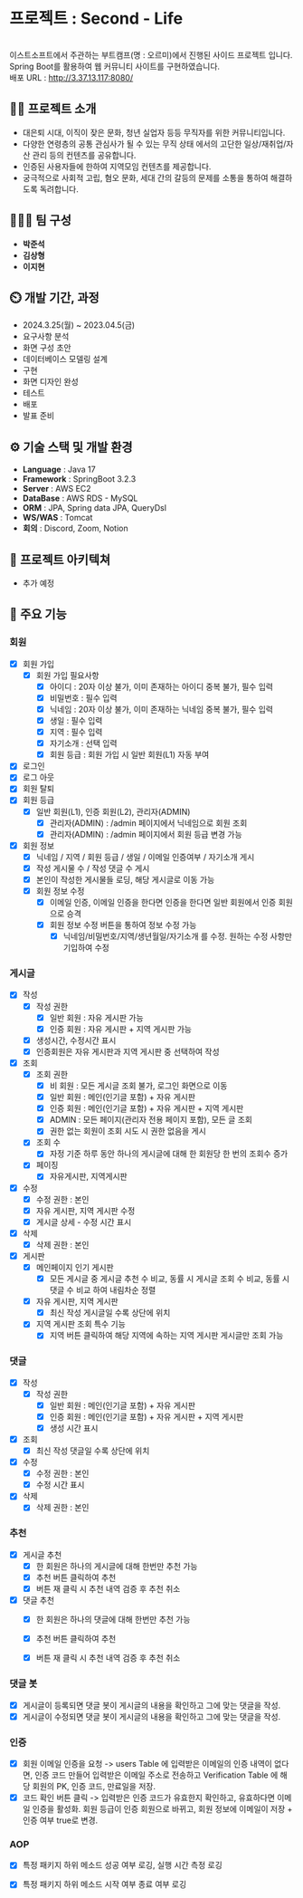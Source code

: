 # 프로젝트 : Second - Life
<br/>이스트소프트에서 주관하는 부트캠프(명 : 오르미)에서 진행된 사이드 프로젝트 입니다.
<br/>Spring Boot를 활용하여 웹 커뮤니티 사이트를 구현하였습니다.
<br/>배포 URL : http://3.37.13.117:8080/


## 👨‍🏫 프로젝트 소개
- 대은퇴 시대, 이직이 잦은 문화, 청년 실업자 등등 무직자를 위한 커뮤니티입니다.
- 다양한 연령층의 공통 관심사가 될 수 있는 무직 상태 에서의 고단한 일상/재취업/자산 관리 등의 컨텐츠를 공유합니다.
- 인증된 사용자들에 한하여 지역모임 컨텐츠를 제공합니다.
- 궁극적으로 사회적 고립, 혐오 문화, 세대 간의 갈등의 문제를 소통을 통하여 해결하도록 독려합니다.

## 🧑‍🤝‍🧑 팀 구성
- **박준석**
- **김상형**
- **이지현**

## ⏲️ 개발 기간, 과정
- 2024.3.25(월) ~ 2023.04.5(금)
- 요구사항 분석
- 화면 구성 초안
- 데이터베이스 모델링 설계
- 구현
- 화면 디자인 완성
- 테스트
- 배포
- 발표 준비 

## ⚙️ 기술 스택 및 개발 환경
- **Language** : Java 17
- **Framework** : SpringBoot 3.2.3
- **Server** : AWS EC2
- **DataBase** : AWS RDS - MySQL
- **ORM** : JPA, Spring data JPA, QueryDsl
- **WS/WAS** : Tomcat
- **회의** : Discord, Zoom, Notion


## 📝 프로젝트 아키텍쳐
- 추가 예정


## 📌 주요 기능
### 회원
  - [x] 회원 가입
    - [x] 회원 가입 필요사항
      - [x] 아이디 : 20자 이상 불가, 이미 존재하는 아이디 중복 불가, 필수 입력
      - [x] 비밀번호 : 필수 입력
      - [x] 닉네임 : 20자 이상 불가, 이미 존재하는 닉네임 중복 불가, 필수 입력
      - [x] 생일 : 필수 입력
      - [x] 지역 : 필수 입력
      - [x] 자기소개 : 선택 입력
      - [x] 회원 등급 : 회원 가입 시 일반 회원(L1) 자동 부여
  - [x] 로그인
  - [x] 로그 아웃
  - [x] 회원 탈퇴
  - [x] 회원 등급 
    - [x] 일반 회원(L1), 인증 회원(L2), 관리자(ADMIN)
      - [x] 관리자(ADMIN) : /admin 페이지에서 닉네임으로 회원 조회
      - [x] 관리자(ADMIN) : /admin 페이지에서 회원 등급 변경 가능
  - [x] 회원 정보
    - [x] 닉네임 / 지역 / 회원 등급 / 생일 / 이메일 인증여부 / 자기소개 게시
    - [x] 작성 게시물 수 / 작성 댓글 수 게시
    - [x] 본인이 작성한 게시물들 로딩, 해당 게시글로 이동 가능
    - [x] 회원 정보 수정
      - [x] 이메일 인증, 이메일 인증을 한다면 인증을 한다면 일반 회원에서 인증 회원으로 승격
      - [x] 회원 정보 수정 버튼을 통하여 정보 수정 가능
        - [x] 닉네임/비밀번호/지역/생년월일/자기소개 를 수정. 원하는 수정 사항만 기입하여 수정
### 게시글
  - [x] 작성
    - [x] 작성 권한
      - [x] 일반 회원 : 자유 게시판 가능
      - [x] 인증 회원 : 자유 게시판 + 지역 게시판 가능
    - [x] 생성시간, 수정시간 표시
    - [x] 인증회원은 자유 게시판과 지역 게시판 중 선택하여 작성
  - [x] 조회
    - [x] 조회 권한
      - [x] 비 회원 : 모든 게시글 조회 불가, 로그인 화면으로 이동
      - [x] 일반 회원 : 메인(인기글 포함) + 자유 게시판
      - [x] 인증 회원 : 메인(인기글 포함) + 자유 게시판 + 지역 게시판
      - [x] ADMIN : 모든 페이지(관리자 전용 페이지 포함), 모든 글 조회
      - [x] 권한 없는 회원이 조회 시도 시 권한 없음을 게시
    - [x] 조회 수
      - [x] 자정 기준 하루 동안 하나의 게시글에 대해 한 회원당 한 번의 조회수 증가
    - [x] 페이징
      - [x] 자유게시판, 지역게시판
  - [x] 수정
    - [x] 수정 권한 : 본인
    - [x] 자유 게시판, 지역 게시판 수정
    - [x] 게시글 상세 - 수정 시간 표시
  - [x] 삭제
    - [x] 삭제 권한 : 본인
  - [x] 게시판
    - [x] 메인페이지 인기 게시판
      - [x] 모든 게시글 중 게시글 추천 수 비교, 동률 시 게시글 조회 수 비교, 동률 시 댓글 수 비교 하여 내림차순 정렬
    - [x] 자유 게시판, 지역 게시판
      - [x] 최신 작성 게시글일 수록 상단에 위치
    - [x] 지역 게시판 조회 특수 기능
      - [x] 지역 버튼 클릭하여 해당 지역에 속하는 지역 게시판 게시글만 조회 가능
### 댓글
  - [x] 작성
    - [x] 작성 권한
      - [x] 일반 회원 : 메인(인기글 포함) + 자유 게시판
      - [x] 인증 회원 : 메인(인기글 포함) + 자유 게시판 + 지역 게시판
      - [x] 생성 시간 표시
  - [x] 조회
    - [x] 최신 작성 댓글일 수록 상단에 위치
  - [x] 수정
    - [x] 수정 권한 : 본인
    - [x] 수정 시간 표시
  - [x] 삭제
    - [x] 삭제 권한 : 본인
### 추천
  - [x] 게시글 추천
    - [x] 한 회원은 하나의 게시글에 대해 한번만 추천 가능
    - [x] 추천 버튼 클릭하여 추천
    - [x] 버튼 재 클릭 시 추천 내역 검증 후 추천 취소
  - [x] 댓글 추천
    - [x] 한 회원은 하나의 댓글에 대해 한번만 추천 가능 
    - [x] 추천 버튼 클릭하여 추천
    - [x] 버튼 재 클릭 시 추천 내역 검증 후 추천 취소
       

### 댓글 봇
  - [x] 게시글이 등록되면 댓글 봇이 게시글의 내용을 확인하고 그에 맞는 댓글을 작성.
  - [x] 게시글이 수정되면 댓글 봇이 게시글의 내용을 확인하고 그에 맞는 댓글을 작성.

### 인증
  - [x] 회원 이메일 인증을 요청 ->
        users Table 에 입력받은 이메일의 인증 내역이 없다면,
        인증 코드 만들어 입력받은 이메일 주소로 전송하고
        Verification Table 에 해당 회원의 PK, 인증 코드, 만료일을 저장.
  - [x] 코드 확인 버튼 클릭 ->
        입력받은 인증 코드가 유효한지 확인하고, 유효하다면 이메일 인증을 활성화.
        회원 등급이 인증 회원으로 바뀌고, 회원 정보에 이메일이 저장 + 인증 여부 true로 변경.

### AOP
  - [x] 특정 패키지 하위 메소드 성공 여부 로깅, 실행 시간 측정 로깅
  - [x] 특정 패키지 하위 메소드 시작 여부 종료 여부 로깅


        

        
       



